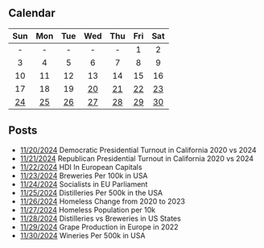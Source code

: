 ## Calendar

|Sun|Mon|Tue|Wed|Thu|Fri|Sat|
|:-:|:-:|:-:|:-:|:-:|:-:|:-:|
| - | - | - | - | - |1|2|
|3|4|5|6|7|8|9|
|10|11|12|13|14|15|16|
|17|18|19|[20](../../projects/politics/California_Democratic_Pres_Turnout_2020_2024/)|[21](../../projects/politics/California_Republican_Pres_Turnout_2020_2024)|[22](../../projects/demography/European_Capitals_HDI)|[23](../../projects/alcohol/Breweries_Per_Capita/)|
|[24](../../projects/politics/European_Socialists/)|[25](../../projects/alcohol/Distilleries_Per_Capita/)|[26](../../projects/homeless/Homeless_Change_2020_2023/)|[27](../../projects/homeless/Homeless_population_per_10k/)|[28](../../projects/versus/Distilleries_vs_Breweries/)|[29](../../projects/agriculture/Grape_Production_Europe_2022/)|[30](../../projects/alcohol/Wineries_Per_Capita/)|

## Posts

* [11/20/2024](../../projects/politics/California_Democratic_Pres_Turnout_2020_2024/) Democratic Presidential Turnout in California 2020 vs 2024
* [11/21/2024](../../projects/politics/California_Republican_Pres_Turnout_2020_2024) Republican Presidential Turnout in California 2020 vs 2024
* [11/22/2024](../../projects/demography/European_Capitals_HDI) HDI In European Capitals
* [11/23/2024](../../projects/alcohol/Breweries_Per_Capita/) Breweries Per 100k in USA
* [11/24/2024](../../projects/politics/European_Socialists/) Socialists in EU Parliament
* [11/25/2024](../../projects/alcohol/Distilleries_Per_Capita/) Distilleries Per 500k in the USA
* [11/26/2024](../../projects/homeless/Homeless_Change_2020_2023/) Homeless Change from 2020 to 2023
* [11/27/2024](../../projects/homeless/Homeless_population_per_10k/) Homeless Population per 10k
* [11/28/2024](../../projects/versus/Distilleries_vs_Breweries/) Distilleries vs Breweries in US States
* [11/29/2024](../../projects/agriculture/Grape_Production_Europe_2022/) Grape Production in Europe in 2022
* [11/30/2024](../../projects/alcohol/Wineries_Per_Capita/) Wineries Per 500k in USA
